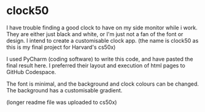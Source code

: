 # clock50
I have trouble finding a good clock to have on my side monitor while i work. They are either just black and white, or I'm just not a fan of the font or design. I intend to create a customisable clock app.
(the name is clock50 as this is my final project for Harvard's cs50x)

I used PyCharm (coding software) to write this code, and have pasted the final result here. I preferred their layout and execution of html pages to GitHub Codespace. 

The font is minimal, and the background and clock colours can be changed. The background has a customisable gradient.



(longer readme file was uploaded to cs50x)

